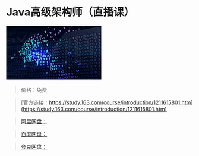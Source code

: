 # Java高级架构师（直播课）

![img](../../../assets/study163/free/65a7b40b1d8e471fb1da2a0de9c660b4.png)

> 价格：免费

> [官方链接：https://study.163.com/course/introduction/1211615801.htm](https://study.163.com/course/introduction/1211615801.htm)

> [阿里网盘：]()

> [百度网盘：]()

> [夸克网盘：]()
